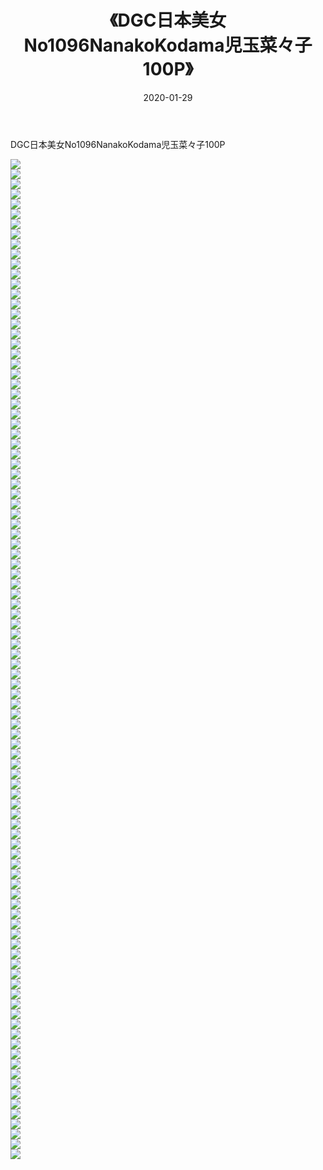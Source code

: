 ﻿---
layout: post
title:  《DGC日本美女No1096NanakoKodama児玉菜々子100P》
date:   2020-01-29
img: http://pic.660000.xyz/1:/性感/2020/DGC日本美女No1096NanakoKodama児玉菜々子100P/000.jpg
categories: [美女, 清纯, 唯美]
---

DGC日本美女No1096NanakoKodama児玉菜々子100P

  ![](http://pic.660000.xyz/1:/性感/2020/DGC日本美女No1096NanakoKodama児玉菜々子100P/001.jpg) <br> ![](http://pic.660000.xyz/1:/性感/2020/DGC日本美女No1096NanakoKodama児玉菜々子100P/002.jpg) <br> ![](http://pic.660000.xyz/1:/性感/2020/DGC日本美女No1096NanakoKodama児玉菜々子100P/003.jpg) <br> ![](http://pic.660000.xyz/1:/性感/2020/DGC日本美女No1096NanakoKodama児玉菜々子100P/004.jpg) <br> ![](http://pic.660000.xyz/1:/性感/2020/DGC日本美女No1096NanakoKodama児玉菜々子100P/005.jpg) <br> ![](http://pic.660000.xyz/1:/性感/2020/DGC日本美女No1096NanakoKodama児玉菜々子100P/006.jpg) <br> ![](http://pic.660000.xyz/1:/性感/2020/DGC日本美女No1096NanakoKodama児玉菜々子100P/007.jpg) <br> ![](http://pic.660000.xyz/1:/性感/2020/DGC日本美女No1096NanakoKodama児玉菜々子100P/008.jpg) <br> ![](http://pic.660000.xyz/1:/性感/2020/DGC日本美女No1096NanakoKodama児玉菜々子100P/009.jpg) <br> ![](http://pic.660000.xyz/1:/性感/2020/DGC日本美女No1096NanakoKodama児玉菜々子100P/010.jpg) <br> ![](http://pic.660000.xyz/1:/性感/2020/DGC日本美女No1096NanakoKodama児玉菜々子100P/011.jpg) <br> ![](http://pic.660000.xyz/1:/性感/2020/DGC日本美女No1096NanakoKodama児玉菜々子100P/012.jpg) <br> ![](http://pic.660000.xyz/1:/性感/2020/DGC日本美女No1096NanakoKodama児玉菜々子100P/013.jpg) <br> ![](http://pic.660000.xyz/1:/性感/2020/DGC日本美女No1096NanakoKodama児玉菜々子100P/014.jpg) <br> ![](http://pic.660000.xyz/1:/性感/2020/DGC日本美女No1096NanakoKodama児玉菜々子100P/015.jpg) <br> ![](http://pic.660000.xyz/1:/性感/2020/DGC日本美女No1096NanakoKodama児玉菜々子100P/016.jpg) <br> ![](http://pic.660000.xyz/1:/性感/2020/DGC日本美女No1096NanakoKodama児玉菜々子100P/017.jpg) <br> ![](http://pic.660000.xyz/1:/性感/2020/DGC日本美女No1096NanakoKodama児玉菜々子100P/018.jpg) <br> ![](http://pic.660000.xyz/1:/性感/2020/DGC日本美女No1096NanakoKodama児玉菜々子100P/019.jpg) <br> ![](http://pic.660000.xyz/1:/性感/2020/DGC日本美女No1096NanakoKodama児玉菜々子100P/020.jpg) <br> ![](http://pic.660000.xyz/1:/性感/2020/DGC日本美女No1096NanakoKodama児玉菜々子100P/021.jpg) <br> ![](http://pic.660000.xyz/1:/性感/2020/DGC日本美女No1096NanakoKodama児玉菜々子100P/022.jpg) <br> ![](http://pic.660000.xyz/1:/性感/2020/DGC日本美女No1096NanakoKodama児玉菜々子100P/023.jpg) <br> ![](http://pic.660000.xyz/1:/性感/2020/DGC日本美女No1096NanakoKodama児玉菜々子100P/024.jpg) <br> ![](http://pic.660000.xyz/1:/性感/2020/DGC日本美女No1096NanakoKodama児玉菜々子100P/025.jpg) <br> ![](http://pic.660000.xyz/1:/性感/2020/DGC日本美女No1096NanakoKodama児玉菜々子100P/026.jpg) <br> ![](http://pic.660000.xyz/1:/性感/2020/DGC日本美女No1096NanakoKodama児玉菜々子100P/027.jpg) <br> ![](http://pic.660000.xyz/1:/性感/2020/DGC日本美女No1096NanakoKodama児玉菜々子100P/028.jpg) <br> ![](http://pic.660000.xyz/1:/性感/2020/DGC日本美女No1096NanakoKodama児玉菜々子100P/029.jpg) <br> ![](http://pic.660000.xyz/1:/性感/2020/DGC日本美女No1096NanakoKodama児玉菜々子100P/030.jpg) <br> ![](http://pic.660000.xyz/1:/性感/2020/DGC日本美女No1096NanakoKodama児玉菜々子100P/031.jpg) <br> ![](http://pic.660000.xyz/1:/性感/2020/DGC日本美女No1096NanakoKodama児玉菜々子100P/032.jpg) <br> ![](http://pic.660000.xyz/1:/性感/2020/DGC日本美女No1096NanakoKodama児玉菜々子100P/033.jpg) <br> ![](http://pic.660000.xyz/1:/性感/2020/DGC日本美女No1096NanakoKodama児玉菜々子100P/034.jpg) <br> ![](http://pic.660000.xyz/1:/性感/2020/DGC日本美女No1096NanakoKodama児玉菜々子100P/035.jpg) <br> ![](http://pic.660000.xyz/1:/性感/2020/DGC日本美女No1096NanakoKodama児玉菜々子100P/036.jpg) <br> ![](http://pic.660000.xyz/1:/性感/2020/DGC日本美女No1096NanakoKodama児玉菜々子100P/037.jpg) <br> ![](http://pic.660000.xyz/1:/性感/2020/DGC日本美女No1096NanakoKodama児玉菜々子100P/038.jpg) <br> ![](http://pic.660000.xyz/1:/性感/2020/DGC日本美女No1096NanakoKodama児玉菜々子100P/039.jpg) <br> ![](http://pic.660000.xyz/1:/性感/2020/DGC日本美女No1096NanakoKodama児玉菜々子100P/040.jpg) <br> ![](http://pic.660000.xyz/1:/性感/2020/DGC日本美女No1096NanakoKodama児玉菜々子100P/041.jpg) <br> ![](http://pic.660000.xyz/1:/性感/2020/DGC日本美女No1096NanakoKodama児玉菜々子100P/042.jpg) <br> ![](http://pic.660000.xyz/1:/性感/2020/DGC日本美女No1096NanakoKodama児玉菜々子100P/043.jpg) <br> ![](http://pic.660000.xyz/1:/性感/2020/DGC日本美女No1096NanakoKodama児玉菜々子100P/044.jpg) <br> ![](http://pic.660000.xyz/1:/性感/2020/DGC日本美女No1096NanakoKodama児玉菜々子100P/045.jpg) <br> ![](http://pic.660000.xyz/1:/性感/2020/DGC日本美女No1096NanakoKodama児玉菜々子100P/046.jpg) <br> ![](http://pic.660000.xyz/1:/性感/2020/DGC日本美女No1096NanakoKodama児玉菜々子100P/047.jpg) <br> ![](http://pic.660000.xyz/1:/性感/2020/DGC日本美女No1096NanakoKodama児玉菜々子100P/048.jpg) <br> ![](http://pic.660000.xyz/1:/性感/2020/DGC日本美女No1096NanakoKodama児玉菜々子100P/049.jpg) <br> ![](http://pic.660000.xyz/1:/性感/2020/DGC日本美女No1096NanakoKodama児玉菜々子100P/050.jpg) <br> ![](http://pic.660000.xyz/1:/性感/2020/DGC日本美女No1096NanakoKodama児玉菜々子100P/051.jpg) <br> ![](http://pic.660000.xyz/1:/性感/2020/DGC日本美女No1096NanakoKodama児玉菜々子100P/052.jpg) <br> ![](http://pic.660000.xyz/1:/性感/2020/DGC日本美女No1096NanakoKodama児玉菜々子100P/053.jpg) <br> ![](http://pic.660000.xyz/1:/性感/2020/DGC日本美女No1096NanakoKodama児玉菜々子100P/054.jpg) <br> ![](http://pic.660000.xyz/1:/性感/2020/DGC日本美女No1096NanakoKodama児玉菜々子100P/055.jpg) <br> ![](http://pic.660000.xyz/1:/性感/2020/DGC日本美女No1096NanakoKodama児玉菜々子100P/056.jpg) <br> ![](http://pic.660000.xyz/1:/性感/2020/DGC日本美女No1096NanakoKodama児玉菜々子100P/057.jpg) <br> ![](http://pic.660000.xyz/1:/性感/2020/DGC日本美女No1096NanakoKodama児玉菜々子100P/058.jpg) <br> ![](http://pic.660000.xyz/1:/性感/2020/DGC日本美女No1096NanakoKodama児玉菜々子100P/059.jpg) <br> ![](http://pic.660000.xyz/1:/性感/2020/DGC日本美女No1096NanakoKodama児玉菜々子100P/060.jpg) <br> ![](http://pic.660000.xyz/1:/性感/2020/DGC日本美女No1096NanakoKodama児玉菜々子100P/061.jpg) <br> ![](http://pic.660000.xyz/1:/性感/2020/DGC日本美女No1096NanakoKodama児玉菜々子100P/062.jpg) <br> ![](http://pic.660000.xyz/1:/性感/2020/DGC日本美女No1096NanakoKodama児玉菜々子100P/063.jpg) <br> ![](http://pic.660000.xyz/1:/性感/2020/DGC日本美女No1096NanakoKodama児玉菜々子100P/064.jpg) <br> ![](http://pic.660000.xyz/1:/性感/2020/DGC日本美女No1096NanakoKodama児玉菜々子100P/065.jpg) <br> ![](http://pic.660000.xyz/1:/性感/2020/DGC日本美女No1096NanakoKodama児玉菜々子100P/066.jpg) <br> ![](http://pic.660000.xyz/1:/性感/2020/DGC日本美女No1096NanakoKodama児玉菜々子100P/067.jpg) <br> ![](http://pic.660000.xyz/1:/性感/2020/DGC日本美女No1096NanakoKodama児玉菜々子100P/068.jpg) <br> ![](http://pic.660000.xyz/1:/性感/2020/DGC日本美女No1096NanakoKodama児玉菜々子100P/069.jpg) <br> ![](http://pic.660000.xyz/1:/性感/2020/DGC日本美女No1096NanakoKodama児玉菜々子100P/070.jpg) <br> ![](http://pic.660000.xyz/1:/性感/2020/DGC日本美女No1096NanakoKodama児玉菜々子100P/071.jpg) <br> ![](http://pic.660000.xyz/1:/性感/2020/DGC日本美女No1096NanakoKodama児玉菜々子100P/072.jpg) <br> ![](http://pic.660000.xyz/1:/性感/2020/DGC日本美女No1096NanakoKodama児玉菜々子100P/073.jpg) <br> ![](http://pic.660000.xyz/1:/性感/2020/DGC日本美女No1096NanakoKodama児玉菜々子100P/074.jpg) <br> ![](http://pic.660000.xyz/1:/性感/2020/DGC日本美女No1096NanakoKodama児玉菜々子100P/075.jpg) <br> ![](http://pic.660000.xyz/1:/性感/2020/DGC日本美女No1096NanakoKodama児玉菜々子100P/076.jpg) <br> ![](http://pic.660000.xyz/1:/性感/2020/DGC日本美女No1096NanakoKodama児玉菜々子100P/077.jpg) <br> ![](http://pic.660000.xyz/1:/性感/2020/DGC日本美女No1096NanakoKodama児玉菜々子100P/078.jpg) <br> ![](http://pic.660000.xyz/1:/性感/2020/DGC日本美女No1096NanakoKodama児玉菜々子100P/079.jpg) <br> ![](http://pic.660000.xyz/1:/性感/2020/DGC日本美女No1096NanakoKodama児玉菜々子100P/080.jpg) <br> ![](http://pic.660000.xyz/1:/性感/2020/DGC日本美女No1096NanakoKodama児玉菜々子100P/081.jpg) <br> ![](http://pic.660000.xyz/1:/性感/2020/DGC日本美女No1096NanakoKodama児玉菜々子100P/082.jpg) <br> ![](http://pic.660000.xyz/1:/性感/2020/DGC日本美女No1096NanakoKodama児玉菜々子100P/083.jpg) <br> ![](http://pic.660000.xyz/1:/性感/2020/DGC日本美女No1096NanakoKodama児玉菜々子100P/084.jpg) <br> ![](http://pic.660000.xyz/1:/性感/2020/DGC日本美女No1096NanakoKodama児玉菜々子100P/085.jpg) <br> ![](http://pic.660000.xyz/1:/性感/2020/DGC日本美女No1096NanakoKodama児玉菜々子100P/086.jpg) <br> ![](http://pic.660000.xyz/1:/性感/2020/DGC日本美女No1096NanakoKodama児玉菜々子100P/087.jpg) <br> ![](http://pic.660000.xyz/1:/性感/2020/DGC日本美女No1096NanakoKodama児玉菜々子100P/088.jpg) <br> ![](http://pic.660000.xyz/1:/性感/2020/DGC日本美女No1096NanakoKodama児玉菜々子100P/089.jpg) <br> ![](http://pic.660000.xyz/1:/性感/2020/DGC日本美女No1096NanakoKodama児玉菜々子100P/090.jpg) <br> ![](http://pic.660000.xyz/1:/性感/2020/DGC日本美女No1096NanakoKodama児玉菜々子100P/091.jpg) <br> ![](http://pic.660000.xyz/1:/性感/2020/DGC日本美女No1096NanakoKodama児玉菜々子100P/092.jpg) <br> ![](http://pic.660000.xyz/1:/性感/2020/DGC日本美女No1096NanakoKodama児玉菜々子100P/093.jpg) <br> ![](http://pic.660000.xyz/1:/性感/2020/DGC日本美女No1096NanakoKodama児玉菜々子100P/094.jpg) <br> ![](http://pic.660000.xyz/1:/性感/2020/DGC日本美女No1096NanakoKodama児玉菜々子100P/095.jpg) <br> ![](http://pic.660000.xyz/1:/性感/2020/DGC日本美女No1096NanakoKodama児玉菜々子100P/096.jpg) <br> ![](http://pic.660000.xyz/1:/性感/2020/DGC日本美女No1096NanakoKodama児玉菜々子100P/097.jpg) <br> ![](http://pic.660000.xyz/1:/性感/2020/DGC日本美女No1096NanakoKodama児玉菜々子100P/098.jpg) <br> ![](http://pic.660000.xyz/1:/性感/2020/DGC日本美女No1096NanakoKodama児玉菜々子100P/099.jpg) <br> ![](http://pic.660000.xyz/1:/性感/2020/DGC日本美女No1096NanakoKodama児玉菜々子100P/100.jpg) <br>